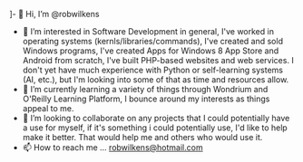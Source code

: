 ]- 👋 Hi, I’m @robwilkens
- 👀 I’m interested in Software Development in general, I've worked in operating systems (kernls/libraries/commands), I've created and sold Windows programs, I've created Apps for Windows 8 App Store and Android from scratch, I've built PHP-based websites and web services.  I don't yet have much experience with Python or self-learning systems (AI, etc.), but I'm looking into some of that as time and resources allow. 
- 🌱 I’m currently learning a variety of things through Wondrium and O'Reilly Learning Platform, I bounce around my interests as things appeal to me.
- 💞️ I’m looking to collaborate on any projects that I could potentially have a use for myself, if it's something i could potentially use, I'd like to help make it better.  That would help me and others who would use it.
- 📫 How to reach me ... robwilkens@hotmail.com

<!---
robwilkens/robwilkens is a ✨ special ✨ repository because its `README.md` (this file) appears on your GitHub profile.
You can click the Preview link to take a look at your changes.
--->
